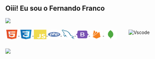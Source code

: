 ## Oiii! Eu sou o Fernando Franco 
 <div>
  <a href="https://github.com/feh-franc0">
  <img height="150em" src="https://github-readme-stats.vercel.app/api?username=feh-franc0&show_icons=true&theme=dark&include_all_commits=true&count_private=true"/>
<div style="display: inline_block"><br>
  
  <img align="center" alt="feh-HTML" height="30" width="40" src="https://raw.githubusercontent.com/devicons/devicon/master/icons/html5/html5-original.svg">
  <img align="center" alt="feh-CSS" height="30" width="40" src="https://raw.githubusercontent.com/devicons/devicon/master/icons/css3/css3-original.svg">
  <img align="center" alt="feh-Js" height="30" width="40" src="https://raw.githubusercontent.com/devicons/devicon/master/icons/javascript/javascript-plain.svg">
  <img align="center" alt="feh-php" height="30" width="40" src="https://raw.githubusercontent.com/devicons/devicon/master/icons/php/php-plain.svg">
  <img align="center" alt="feh-mysql" height="30" width="40" src="https://raw.githubusercontent.com/devicons/devicon/master/icons/mysql/mysql-plain.svg">
  <img align="center" alt="feh-bootstrap" height="30" width="40" src="https://raw.githubusercontent.com/devicons/devicon/master/icons/bootstrap/bootstrap-plain.svg">
  <img align="center" alt="feh-firebase" height="30" width="40" src="https://raw.githubusercontent.com/devicons/devicon/master/icons/firebase/firebase-plain.svg">
  <img align="center" alt="feh-firebase" height="30" width="40" src="https://raw.githubusercontent.com/devicons/devicon/master/icons/mongodb/mongodb-plain.svg">

<img align="right" alt="Vscode" height="70" width="120" src="https://media.giphy.com/media/SS8CV2rQdlYNLtBCiF/giphy.gif">

</div>
  
  ##
 
<div> 
  <a href="https://www.linkedin.com/in/fernando-franco-valle-5799b4204" target="_blank"><img src="https://img.shields.io/badge/-LinkedIn-%230077B5?style=for-the-badge&logo=linkedin&logoColor=white" target="_blank"></a> 
  
</div>

